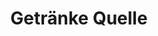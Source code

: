 ---
title: "Getränke Quelle"
url: /bitterfeld-wolfen/getraenke-quelle-brehnaer-strasse/
shop: Getränke
---